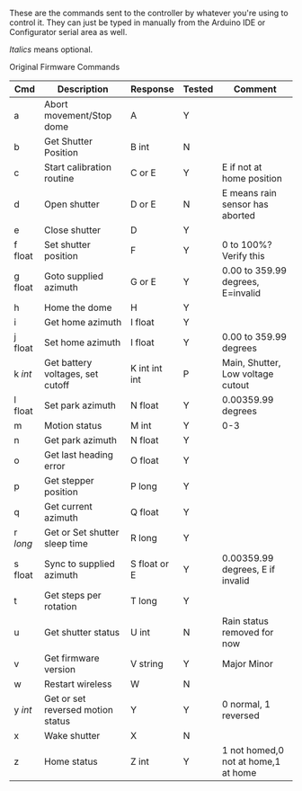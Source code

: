 These are the commands sent to the controller by whatever you're using to control it. They can just be typed in manually from the Arduino IDE or Configurator serial area as well.

_Italics_ means optional.

Original Firmware Commands

 Cmd   | Description                       | Response | Tested | Comment                       
------ | --------------------------------- | -------- | ------ |-----
a | Abort movement/Stop dome          | A | Y |
b     | Get Shutter Position              | B int       | N |
c     | Start calibration routine         | C or E   | Y | E if not at home position           
d     | Open shutter                      | D or E   | N | E means rain sensor has aborted     
e     | Close shutter                     | D        | Y |
f float | Set shutter position              | F        | Y | 0 to 100%? Verify this              
g float   | Goto supplied azimuth             | G or E   | Y | 0.00 to 359.99 degrees, E=invalid   
 h     | Home the dome                     | H        | Y |                                     
 i     | Get home azimuth                  | I float      | Y |                                     
 j float   | Set home azimuth                  | I float      | Y | 0.00 to 359.99 degrees              
k _int_ | Get battery voltages, set cutoff  | K int int int   | P | Main, Shutter, Low voltage cutout   
l float   | Set park azimuth                  | N float      | Y | 0.00359.99 degrees                  
 m     | Motion status                     | M int       | Y | 0-3                                 
 n     | Get park azimuth                  | N float      | Y |                                     
 o     | Get last heading error            | O float      | Y |                                     
 p     | Get stepper position              | P long      | Y |                                     
 q     | Get current azimuth               | Q float      | Y |                                     
r _long_ | Get or Set shutter sleep time     | R long      | Y |                                     
 s float   | Sync to supplied azimuth          | S float or E | Y | 0.00359.99 degrees, E if invalid    
 t     | Get steps per rotation            | T long      | Y |                                     
 u     | Get shutter status                | U int     | N | Rain status removed for now         
 v     | Get firmware version              | V string      | Y | Major Minor                         
 w     | Restart wireless                  | W        | N |                                     
 y _int_ | Get or set reversed motion status | Y        | Y | 0 normal, 1 reversed                
 x     | Wake shutter                      | X        | N |                                     
 z     | Home status                       | Z int      | Y | 1 not homed,0 not at home,1 at home 
